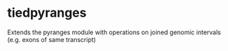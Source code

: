 # tiedpyranges
Extends the pyranges module with operations on joined genomic intervals (e.g. exons of same transcript)
